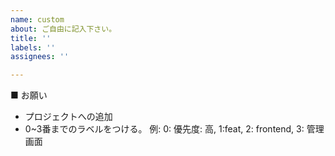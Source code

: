 ```yaml
---
name: custom
about: ご自由に記入下さい。
title: ''
labels: ''
assignees: ''

---
```


■ お願い
- プロジェクトへの追加
- 0~3番までのラベルをつける。
例: 
0: 優先度: 高, 
1:feat, 
2: frontend, 
3: 管理画面
